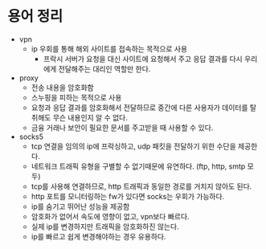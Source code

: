# 용어 정리

- vpn
  - ip 우회를 통해 해외 사이트를 접속하는 목적으로 사용
	- 프락시 서버가 요청을 대신 사이트에 요청해서 주고 응답 결과를 다시 우리에게 전달해주는 대리인 역할만 한다.
- proxy
  - 전송 내용을 암호화함
  - 스누핑을 피하는 목적으로 사용
  - 요청과 응답 결과를 암호화해서 전달하므로 중간에 다른 사용자가 데이터를 탈취해도 무슨 내용인지 알 수 없다.
  - 금융 거래나 보안이 필요한 문서를 주고받을 때 사용할 수 있다.
- socks5
  - tcp 연결을 임의의 ip에 프락싱하고, udp 패킷을 전달하기 위한 수단을 제공한다.
  - 네트워크 트래픽 유형을 구별할 수 없기때문에 유연하다. (ftp, http, smtp 모두)
  - tcp를 사용해 연결하므로, http 트래픽과 동일한 경로를 거치지 않아도 된다.
  - http 포트를 모니터링하는 fw가 있다면 socks는 우회가 가능하다.
  - ip를 숨기고 뛰어난 성능을 제공함
  - 암호화가 없어서 속도에 영향이 없고, vpn보다 빠르다.
  - 실제 ip를 변경하지만 트래픽을 암호화하진 않는다.
  - ip를 빠르고 쉽게 변경해야하는 경우 유용하다.